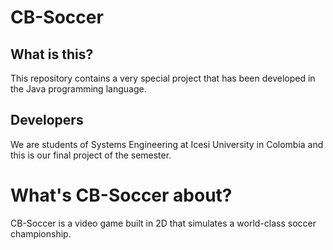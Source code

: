 # CB-Soccer

## What is this?
This repository contains a very special project that has been developed in the Java programming language.

## Developers
We are students of Systems Engineering at Icesi University in Colombia and this is our final project of the semester.

# What's CB-Soccer about?
CB-Soccer is a video game built in 2D that simulates a world-class soccer championship.
